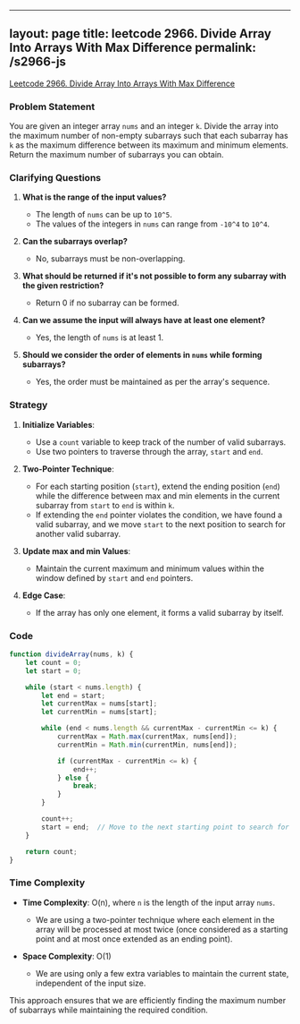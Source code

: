 
---
layout: page
title: leetcode 2966. Divide Array Into Arrays With Max Difference
permalink: /s2966-js
---
[Leetcode 2966. Divide Array Into Arrays With Max Difference](https://algoadvance.github.io/algoadvance/l2966)
### Problem Statement

You are given an integer array `nums` and an integer `k`. Divide the array into the maximum number of non-empty subarrays such that each subarray has `k` as the maximum difference between its maximum and minimum elements. Return the maximum number of subarrays you can obtain.

### Clarifying Questions

1. **What is the range of the input values?**
   - The length of `nums` can be up to `10^5`.
   - The values of the integers in `nums` can range from `-10^4` to `10^4`.

2. **Can the subarrays overlap?**
   - No, subarrays must be non-overlapping.

3. **What should be returned if it's not possible to form any subarray with the given restriction?**
   - Return 0 if no subarray can be formed.

4. **Can we assume the input will always have at least one element?**
   - Yes, the length of `nums` is at least 1.

5. **Should we consider the order of elements in `nums` while forming subarrays?**
   - Yes, the order must be maintained as per the array's sequence.

### Strategy

1. **Initialize Variables**:
   - Use a `count` variable to keep track of the number of valid subarrays.
   - Use two pointers to traverse through the array, `start` and `end`.

2. **Two-Pointer Technique**:
   - For each starting position (`start`), extend the ending position (`end`) while the difference between max and min elements in the current subarray from `start` to `end` is within `k`.
   - If extending the `end` pointer violates the condition, we have found a valid subarray, and we move `start` to the next position to search for another valid subarray.

3. **Update max and min Values**:
   - Maintain the current maximum and minimum values within the window defined by `start` and `end` pointers.

4. **Edge Case**:
   - If the array has only one element, it forms a valid subarray by itself.

### Code

```javascript
function divideArray(nums, k) {
    let count = 0;
    let start = 0;

    while (start < nums.length) {
        let end = start;
        let currentMax = nums[start];
        let currentMin = nums[start];

        while (end < nums.length && currentMax - currentMin <= k) {
            currentMax = Math.max(currentMax, nums[end]);
            currentMin = Math.min(currentMin, nums[end]);

            if (currentMax - currentMin <= k) {
                end++;
            } else {
                break;
            }
        }

        count++;
        start = end;  // Move to the next starting point to search for another subarray
    }

    return count;
}
```

### Time Complexity

- **Time Complexity**: O(n), where `n` is the length of the input array `nums`.
  - We are using a two-pointer technique where each element in the array will be processed at most twice (once considered as a starting point and at most once extended as an ending point).
  
- **Space Complexity**: O(1)
  - We are using only a few extra variables to maintain the current state, independent of the input size.

This approach ensures that we are efficiently finding the maximum number of subarrays while maintaining the required condition.